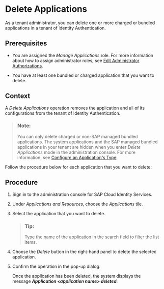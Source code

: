 <!-- loio25b632b9c6d84fd68eb9325975a339d3 -->

# Delete Applications

As a tenant administrator, you can delete one or more charged or bundled applications in a tenant of Identity Authentication.



## Prerequisites

-   You are assigned the *Manage Applications* role. For more information about how to assign administrator roles, see [Edit Administrator Authorizations](edit-administrator-authorizations-86ee374.md).

-   You have at least one bundled or charged application that you want to delete.




## Context

A *Delete Applications* operation removes the application and all of its configurations from the tenant of Identity Authentication.

> ### Note:  
> You can only delete charged or non-SAP managed bundled applications. The system applications and the SAP managed bundled applications in your tenant are hidden when you enter *Delete Applications* mode in the administration console. For more information, see [Configure an Application's Type](configure-an-application-s-type-6fee9c3.md).

Follow the procedure below for each application that you want to delete:



<a name="loio25b632b9c6d84fd68eb9325975a339d3__steps_dzw_kd1_2qb"/>

## Procedure

1.  Sign in to the administration console for SAP Cloud Identity Services.

2.  Under *Applications and Resources*, choose the *Applications* tile.

3.  Select the application that you want to delete.

    > ### Tip:  
    > Type the name of the application in the search field to filter the list items.

4.  Choose the *Delete* button in the right-hand panel to delete the selected application.

5.  Confirm the operation in the pop-up dialog.

    Once the application has been deleted, the system displays the message ***Application <application name\> deleted***.


